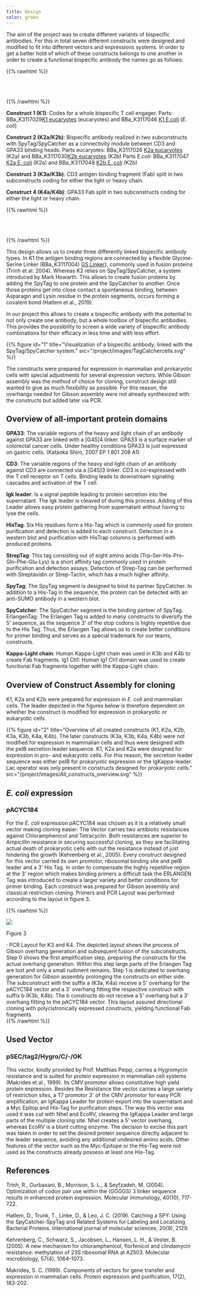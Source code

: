 ```yaml
---
title: Design
color: green
---
```


The aim of the project was to create different variants of bispecific antibodies. 
For this in total seven different constructs were designed and modified to fit into different vectors and expressions systems. 
In order to get a better hold of which of these constructs belongs to one another in order to create a functional bispecific antibody the names go as follows:

{{% rawhtml %}}<div style="padding-top: 50px;"></div>{{% /rawhtml %}}

**Construct 1 (K1)**: Codes for a whole bispecific T cell engager. 
Parts:  BBa\_K3117029[K1 eucaryotes](http://parts.igem.org/Part:BBa_K3117029) (eucaryotes) and BBa\_K3117046 [K1 E.coli](http://parts.igem.org/Part:BBa_K3117046) (*E. coli*)

**Construct 2 (K2a/K2b)**: Bispecific antibody realized in two subconstructs with SpyTag/SpyCatcher as a connectivity module between CD3 and GPA33 binding heads. 
Parts eucaryotes: BBa\_K3117026 [K2a eucaryotes](http://parts.igem.org/Part:BBa_K3117026) (K2a) 
and BBa\_K3117030[K2b eucaryotes](http://parts.igem.org/Part:BBa_K3117030) (K2b)
Parts *E.coli*: BBa\_K3117047 [K2a E. coli](http://parts.igem.org/Part:BBa_K3117047) (K2a) 
and BBa\_K3117048 [K2b E. coli](http://parts.igem.org/Part:BBa_K3117048) (K2b)

**Construct 3 (K3a/K3b)**: CD3 antigen binding fragment (Fab) split in two subconstructs coding for either the light or heavy chain. 

**Construct 4 (K4a/K4b)**: GPA33 Fab split in two subconstructs coding for either the light or heavy chain. 

{{% rawhtml %}}<div style="padding-top: 50px;"></div>{{% /rawhtml %}}

This design allows us to create three differently linked bispecific antibody types. 
In K1 the antigen binding regions are connected by a flexible Glycine-Serine Linker (BBa\_K3117004) [GS Linker](http://parts.igem.org/Part:BBa_K3117004)), commonly used in fusion proteins (Trinh et al. 2004). 
Whereas K2 relies on SpyTag/SpyCatcher, a system introduced by Mark Howarth. This allows to create fusion proteins by adding the SpyTag to one protein and the SpyCatcher to another. 
Once those proteins get into close contact a spontaneous binding, between Asparagin and Lysin residue in the protein segments, occurs forming a covalent bond (Hatlem et al., 2019). 

In our project this allows to create a bispecific antibody with the potential to not only create one antibody, but a whole toolbox of bispecific antibodies. 
This provides the possibility to screen a wide variety of bispecific antibody combinations for their efficacy in less time and with less effort.

{{% figure id="1" title="Visualization of a bispecific antibody, linked with the SpyTag/SpyCatcher system." src="/project/images/TagCatchercells.svg" %}}

The constructs were prepared for expression in mammalian and prokaryotic cells with special adjustments for several expression vectors. 
While Gibson assembly was the method of choice for cloning, construct design still wanted to give as much flexibility as possible. 
For this reason, the overhangs needed for Gibson assembly were not already synthesized with the constructs but added later via PCR.



## Overview of all-important protein domains

**GPA33**: The variable regions of the heavy and light chain of an antibody against GPA33 are linked with a [G4S]4 linker. GPA33 is a surface marker of colorectal cancer cells. 
Under healthy conditions GPA33 is just expressed on gastric cells. (Kataoka Shiro, 2007 EP 1 801 208 A1)

**CD3**: The variable regions of the heavy and light chain of an antibody against CD3 are connected via a [G4S]3 linker. 
CD3 is co-expressed with the T cell receptor on T cells. Binding leads to downstream signaling cascades and activation of the T cell. 

**Igk leader**: Is a signal peptide leading to protein secretion into the supernatant. The Igk leader is cleaved of during this process. 
Adding of this Leader allows easy protein gathering from supernatant without having to lyse the cells.

**HisTag**: Six His residues form a His-Tag which is commonly used for protein purification and detection is added to each construct. 
Detection in a western blot and purification with HisTrap columns is performed with produced proteins.

**StrepTag**: This tag consisting out of eight amino acids (Trp-Ser-His-Pro-Gln-Phe-Glu-Lys) is a short affinity tag commonly used in protein purification and detection assays. 
Detection of Strep-Tag can be performed with Streptavidin or Strep-Tactin, which has a much higher affinity.

**SpyTag**: The SpyTag segment is designed to bind its partner SpyCatcher. 
In addition to a His-Tag in the sequence, the protein can be detected with an anti-SUMO antibody in a western blot. 

**SpyCatcher**: The SpyCatcher segment is the binding partner of SpyTag. 
ErlangenTag: The Erlangen Tag is added to many constructs to diversify the 5' sequence, as the sequence 3' of the stop codons is highly repetitive due to the His Tag. 
Thus, the Erlangen Tag allows us to create better conditions for primer binding and serves as a special trademark for our teams, constructs.

**Kappa-Light chain**: Human Kappa-Light chain was used in K3b and K4b to create Fab fragments. 
Ig1 Ch1: Human Ig1 Ch1 domain was used to create functional Fab fragments together with the Kappa-Light chain.


## Overview of Construct Assembly for cloning

K1, K2a and K2b were prepared for expression in *E. coli* and mammalian cells. 
The leader depicted in the figures below is therefore dependent on whether the construct is modified for expression in prokaryotic or eukaryotic cells.

{{% figure id="2" title="Overview of all created constructs (K1, K2a, K2b, K3a, K3b, K4a, K4b). The later constructs (K3a, K3b, K4a, K4b) were not modified for expression in mammalian cells and thus were designed with the peIB secretion leader sequence. K1, K2a and K2a were designed for expression in pro- and eukaryotic cells. For this reason, the secretion leader sequence was either peIB for prokaryotic expression or the IgKappa-leader. Lac operator was only present in constructs designed for prokaryotic cells." src="/project/images/All_constructs_overview.svg" %}}


## *E. coli* expression

### pACYC184

For the *E. coli* expression pACYC184 was chosen as it is a relatively small vector making cloning easier. 
The Vector carries two antibiotic resistances against Chloramphenicol and Tetracyclin. 
Both resistances are superior to Ampicillin resistance in securing successful cloning, as they are facilitating actual death of prokaryotic cells with out the resistance instead of just hindering the growth (Kehrenberg et al., 2005). 
Every construct designed for this vector carried its own promotor, ribosomal binding site and peIB leader and a 3' His Tag. 
In order to compensate the highly repetitive region at the 3' region which makes binding primers a difficult task the ERLANGEN Tag was introduced to create a larger variety and better conditions for primer binding. 
Each construct was prepared for Gibson assembly and classical restriction cloning. Primers and PCR Layout was performed according to the layout in figure 3. 

{{% rawhtml %}}
<div>
    <img class="w-2/3 mx-auto" src="/project/images/PCR_Layout_K3,4.png" />
    <div class="block w-2/3 mx-auto my-12 text-center">
    <p class="inline-block font-bold">Figure 3</p>: PCR Layout for K3 and K4. The depicted layout shows the process of Gibson overhang generation and subsequent fusion of the subconstructs. Step 0 shows the first amplification step, preparing the constructs for the actual overhang generation. Within this step large parts of the Erlangen Tag are lost and only a small rudiment remains. Step 1 is dedicated to overhang generation for Gibson assembly prolonging the constructs on either side. The subconstruct with the suffix a (K3a, K4a) receive a 5' overhang for the pACYC184 vector and a 3' overhang fitting the respective construct with suffix b (K3b, K4b). The b constructs do not receive a 5' overhang but a 3' overhang fitting to the pACYC184 vector.  This layout assured directional cloning with polycistronically expressed constructs, yielding functional Fab fragments
    </div>
</div>
{{% /rawhtml %}}

## Used Vector

### pSEC/tag2/Hygro/C/-/OK

This vector, kindly provided by Prof. Matthias Peipp, carries a Hygromycin resistance and is suited for protein expression in mammalian cell systems (Makrides et al., 1999). 
Its CMV promotor allows constitutive high yield protein expression. Besides the Resistance the vector carries a large variety of restriction sites, 
a T7 promotor 3' of the CMV promotor for easy PCR amplification, an IgKappa Leader for protein export into the supernatant and a Myc Epitop and His-Tag for purification steps. 
The way this vector was used it was cut with NheI and EcoRV, cleaving the IgKappa Leader and large parts of the multiple cloning site. NheI creates a 5' vector overhang, whereas EcoRV is a blunt cutting enzyme. 
The decision to excise this part was taken in order to set the desired protein sequence directly adjacent to the leader sequence, avoiding any additional undesired amino acids. 
Other features of the vector such as the Myc-Epitope or the His-Tag were not used as the constructs already possess at least one His-Tag.

## References

Trinh, R., Gurbaxani, B., Morrison, S. L., & Seyfzadeh, M. (2004). Optimization of codon pair use within the (GGGGS) 3 linker sequence results in enhanced protein expression. Molecular immunology, 40(10), 717-722.

Hatlem, D., Trunk, T., Linke, D., & Leo, J. C. (2019). Catching a SPY: Using the SpyCatcher-SpyTag and Related Systems for Labeling and Localizing Bacterial Proteins. International journal of molecular sciences, 20(9), 2129.
	
Kehrenberg, C., Schwarz, S., Jacobsen, L., Hansen, L. H., & Vester, B. (2005). A new mechanism for chloramphenicol, florfenicol and clindamycin resistance: methylation of 23S ribosomal RNA at A2503. Molecular microbiology, 57(4), 1064-1073.

Makrides, S. C. (1999). Components of vectors for gene transfer and expression in mammalian cells. Protein expression and purification, 17(2), 183-202.